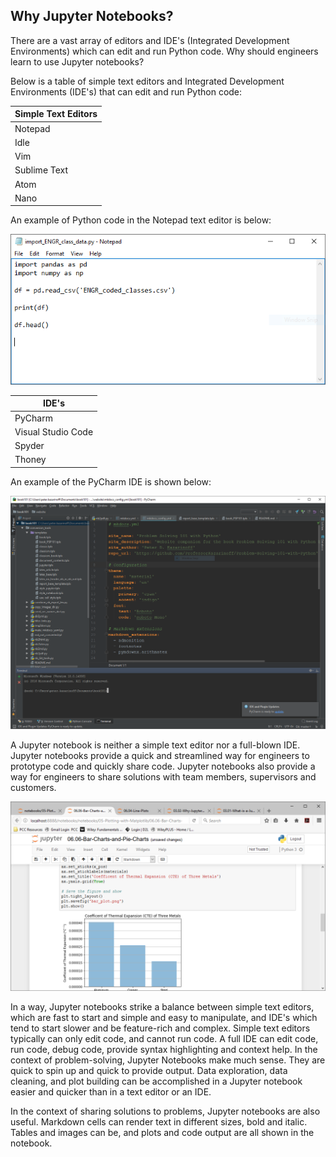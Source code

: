
## Why Jupyter Notebooks?
There are a vast array of editors and IDE's (Integrated Development Environments) which can edit and run Python code. Why should engineers learn to use Jupyter notebooks? 
 
Below is a table of simple text editors and Integrated Development Environments (IDE's) that can edit and run Python code:

 | Simple Text Editors | 
 | --- |
 | Notepad |
 | Idle |
 | Vim |
 | Sublime Text |
 | Atom |
 | Nano |
 
 An example of Python code in the Notepad text editor is below:
 
 ![Notepad text editor](images/notepad_text_editor.png)
 
 
 | IDE's |
 | --- |
 | PyCharm |
 | Visual Studio Code | 
 | Spyder |
 | Thoney |

An example of the PyCharm IDE is shown below:

![PyCharm IDE](images/pycharm_IDE.png)

 
A Jupyter notebook is neither a simple text editor nor a full-blown IDE. Jupyter notebooks provide a quick and streamlined way for engineers to prototype code and quickly share code.  Jupyter notebooks also provide a way for engineers to share solutions with team members, supervisors and customers.

![Example Jupyter Notebook](images/jupyter_notebook_example.png)

In a way, Jupyter notebooks strike a balance between simple text editors, which are fast to start and simple and easy to manipulate, and IDE's which tend to start slower and be feature-rich and complex. Simple text editors typically can only edit code, and cannot run code. A full IDE can edit code, run code, debug code, provide syntax highlighting and context help.
In the context of problem-solving, Jupyter Notebooks make much sense. They are quick to spin up and quick to provide output. Data exploration, data cleaning, and plot building can be accomplished in a Jupyter notebook easier and quicker than in a text editor or an IDE. 

In the context of sharing solutions to problems, Jupyter notebooks are also useful. Markdown cells can render text in different sizes, bold and italic. Tables and images can be, and plots and code output are all shown in the notebook.
 

